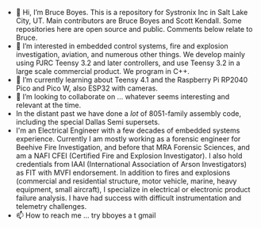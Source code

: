 - 👋 Hi, I’m  Bruce Boyes. This is a repository for Systronix Inc in Salt Lake City, UT. Main contributors are Bruce Boyes and Scott Kendall. Some repositories here are open source and public. Comments below relate to Bruce.
- 👀 I’m interested in embedded control systems, fire and explosion investigation, aviation, and numerous other things. We develop mainly using PJRC Teensy 3.2 and later controllers, and use Teensy 3.2 in a large scale commercial product. We program in C++.
- 🌱 I’m currently learning about Teensy 4.1 and the Raspberry Pi RP2040 Pico and Pico W, also ESP32 with cameras.
- 💞️ I’m looking to collaborate on ... whatever seems interesting and relevant at the time.
- In the distant past we have done a *lot* of 8051-family assembly code, including the special Dallas Semi supersets.
- I'm an Electrical Engineer with a few decades of embedded systems experience. Currently I am mostly working as a forensic engineer for Beehive Fire Investigation, and before that MRA Forensic Sciences, and am a NAFI CFEI (Certified Fire and Explosion Investigator). I also hold credentials from IAAI (International Association of Arson Investigators) as FIT with MVFI endorsement. In addition to fires and explosions (commercial and residential structure, motor vehicle, marine, heavy equipment, small aircraft), I specialize in electrical or electronic product failure analysis. I have had success with difficult instrumentation and telemetry challenges.
- 📫 How to reach me ... try bboyes a t gmail

<!---
systronix/systronix is a ✨ special ✨ repository because its `README.md` (this file) appears on your GitHub profile.
You can click the Preview link to take a look at your changes.
--->
